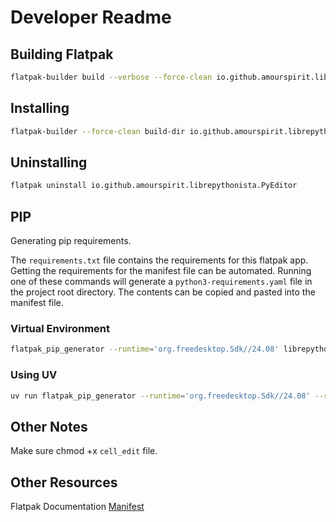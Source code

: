 # Developer Readme

## Building Flatpak

```sh
flatpak-builder build --verbose --force-clean io.github.amourspirit.librepythonista.PyEditor.yml
```

## Installing

```sh
flatpak-builder --force-clean build-dir io.github.amourspirit.librepythonista.PyEditor.yml --install --user
```

## Uninstalling

```sh
flatpak uninstall io.github.amourspirit.librepythonista.PyEditor
```

## PIP

Generating pip requirements.

The `requirements.txt` file contains the requirements for this flatpak app. Getting the requirements for the manifest file can be automated.
Running one of these commands will generate a `python3-requirements.yaml` file in the project root directory. The contents can be copied and pasted into the manifest file.

### Virtual Environment

```sh
flatpak_pip_generator --runtime='org.freedesktop.Sdk//24.08' librepythonista_python_editor --yaml
```

### Using UV

```sh
uv run flatpak_pip_generator --runtime='org.freedesktop.Sdk//24.08' --requirements-file='requirements.txt'  --yaml
```

## Other Notes

Make sure chmod +x `cell_edit` file.

## Other Resources

Flatpak Documentation [Manifest](https://docs.flatpak.org/en/latest/manifests.html)